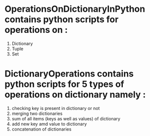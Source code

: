 # OperationsOnDictionaryInPython contains python scripts for operations on : 
1. Dictionary
2. Tuple
3. Set

# DictionaryOperations contains python scripts for 5 types of operations on dictionary namely :
1. checking key is present in dictionary or not
2. merging two dictionaries
3. sum of all items (keys as well as values) of dictionary
4. add new key amd value to dictionary
5. concatenation of dictionaries
